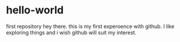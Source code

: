 # hello-world
first repository
hey there.
this is my first experoence with github.
I like exploring things and i wish github will suit my interest.
